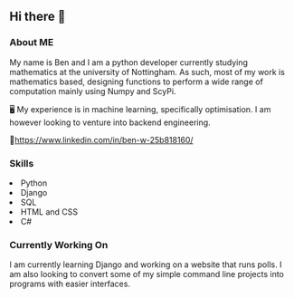 ## Hi there 👋

### About ME
My name is Ben and I am a python developer currently studying mathematics at the university of Nottingham. As such, most of my work is mathematics based, designing functions to perform a wide range of computation mainly using Numpy and ScyPi.


:desktop_computer: My experience is in machine learning, specifically optimisation. I am however looking to venture into backend engineering.

:incoming_envelope:https://www.linkedin.com/in/ben-w-25b818160/

### Skills
<li>Python</li>
<li>Django</li>
<li>SQL</li>
<li>HTML and CSS</li>
<li>C#</li>

### Currently Working On
I am currently learning Django and working on a website that runs polls. I am also looking to convert some of my simple command line projects into programs with easier interfaces.
<!--
**bgmwaring/bgmwaring** is a ✨ _special_ ✨ repository because its `README.md` (this file) appears on your GitHub profile.

Here are some ideas to get you started:

- 🔭 I’m currently working on ...
- 🌱 I’m currently learning ...
- 👯 I’m looking to collaborate on ...
- 🤔 I’m looking for help with ...
- 💬 Ask me about ...
- 📫 How to reach me: ...
- 😄 Pronouns: ...
- ⚡ Fun fact: ...
-->

